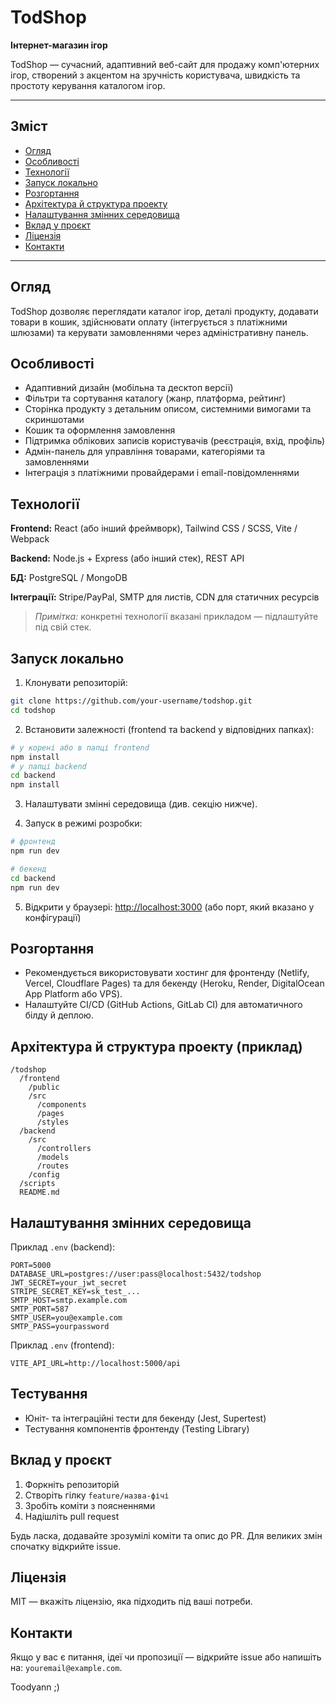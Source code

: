 # TodShop

**Інтернет-магазин ігор**

TodShop — сучасний, адаптивний веб-сайт для продажу комп'ютерних ігор, створений з акцентом на зручність користувача, швидкість та простоту керування каталогом ігор.

---

## Зміст

* [Огляд](#%D0%BE%D0%B3%D0%BB%D1%8F%D0%B4)
* [Особливості](#%D0%BE%D1%81%D0%BE%D0%B1%D0%BB%D0%B8%D0%B2%D0%BE%D1%81%D1%82%D1%96)
* [Технології](#%D1%82%D0%B5%D1%85%D0%BD%D0%BE%D0%BB%D0%BE%D0%B3%D1%96%D1%97)
* [Запуск локально](#%D0%B7%D0%B0%D0%BF%D1%83%D1%81%D0%BA-%D0%BB%D0%BE%D0%BA%D0%B0%D0%BB%D1%8C%D0%BD%D0%BE)
* [Розгортання](#%D1%80%D0%BE%D0%B7%D0%B3%D0%BE%D1%80%D1%82%D0%B0%D0%BD%D0%BD%D1%8F)
* [Архітектура й структура проекту](#%D0%B0%D1%80%D1%85%D1%96%D1%82%D0%B5%D0%BA%D1%82%D1%83%D1%80%D0%B0-%D0%B9-%D1%81%D1%82%D1%80%D1%83%D0%BA%D1%82%D1%83%D1%80%D0%B0)
* [Налаштування змінних середовища](#%D0%BD%D0%B0%D0%BB%D0%B0%D1%88%D1%82%D1%83%D0%B2%D0%B0%D0%BD%D0%BD%D1%8F-%D0%B7%D0%BC%D1%96%D0%BD%D0%BD%D0%B8%D1%85-%D1%81%D0%B5%D1%80%D0%B5%D0%B4%D0%BE%D0%B2%D0%B8%D1%89%D0%B0)
* [Вклад у проєкт](#%D0%B2%D0%BA%D0%BB%D0%B0%D0%B4-%D1%83-%D0%BF%D1%80%D0%BE%D1%94%D0%BA%D1%82)
* [Ліцензія](#%D0%BB%D1%96%D1%86%D0%B5%D0%BD%D0%B7%D1%96%D1%8F)
* [Контакти](#%D0%BA%D0%BE%D0%BD%D1%82%D0%B0%D0%BA%D1%82%D0%B8)

---

## Огляд

TodShop дозволяє переглядати каталог ігор, деталі продукту, додавати товари в кошик, здійснювати оплату (інтегрується з платіжними шлюзами) та керувати замовленнями через адміністративну панель.

## Особливості

* Адаптивний дизайн (мобільна та десктоп версії)
* Фільтри та сортування каталогу (жанр, платформа, рейтинг)
* Сторінка продукту з детальним описом, системними вимогами та скриншотами
* Кошик та оформлення замовлення
* Підтримка облікових записів користувачів (реєстрація, вхід, профіль)
* Адмін-панель для управління товарами, категоріями та замовленнями
* Інтеграція з платіжними провайдерами і email-повідомленнями

## Технології

**Frontend:** React (або інший фреймворк), Tailwind CSS / SCSS, Vite / Webpack

**Backend:** Node.js + Express (або інший стек), REST API

**БД:** PostgreSQL / MongoDB

**Інтеграції:** Stripe/PayPal, SMTP для листів, CDN для статичних ресурсів

> *Примітка:* конкретні технології вказані прикладом — підлаштуйте під свій стек.

## Запуск локально

1. Клонувати репозиторій:

```bash
git clone https://github.com/your-username/todshop.git
cd todshop
```

2. Встановити залежності (frontend та backend у відповідних папках):

```bash
# у корені або в папці frontend
npm install
# у папці backend
cd backend
npm install
```

3. Налаштувати змінні середовища (див. секцію нижче).

4. Запуск в режимі розробки:

```bash
# фронтенд
npm run dev

# бекенд
cd backend
npm run dev
```

5. Відкрити у браузері: [http://localhost:3000](http://localhost:3000) (або порт, який вказано у конфігурації)

## Розгортання

* Рекомендується використовувати хостинг для фронтенду (Netlify, Vercel, Cloudflare Pages) та для бекенду (Heroku, Render, DigitalOcean App Platform або VPS).
* Налаштуйте CI/CD (GitHub Actions, GitLab CI) для автоматичного білду й деплою.

## Архітектура й структура проекту (приклад)

```
/todshop
  /frontend
    /public
    /src
      /components
      /pages
      /styles
  /backend
    /src
      /controllers
      /models
      /routes
    /config
  /scripts
  README.md
```

## Налаштування змінних середовища

Приклад `.env` (backend):

```
PORT=5000
DATABASE_URL=postgres://user:pass@localhost:5432/todshop
JWT_SECRET=your_jwt_secret
STRIPE_SECRET_KEY=sk_test_...
SMTP_HOST=smtp.example.com
SMTP_PORT=587
SMTP_USER=you@example.com
SMTP_PASS=yourpassword
```

Приклад `.env` (frontend):

```
VITE_API_URL=http://localhost:5000/api
```

## Тестування

* Юніт- та інтеграційні тести для бекенду (Jest, Supertest)
* Тестування компонентів фронтенду (Testing Library)

## Вклад у проєкт

1. Форкніть репозиторій
2. Створіть гілку `feature/назва-фічі`
3. Зробіть коміти з поясненнями
4. Надішліть pull request

Будь ласка, додавайте зрозумілі коміти та опис до PR. Для великих змін спочатку відкрийте issue.

## Ліцензія

MIT — вкажіть ліцензію, яка підходить під ваші потреби.

## Контакти

Якщо у вас є питання, ідеї чи пропозиції — відкрийте issue або напишіть на: `youremail@example.com`.

Toodyann ;)
